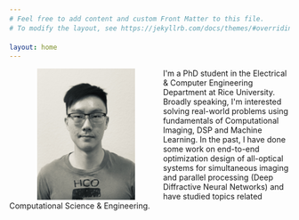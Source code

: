 ```yaml
---
# Feel free to add content and custom Front Matter to this file.
# To modify the layout, see https://jekyllrb.com/docs/themes/#overriding-theme-defaults

layout: home
---
```


<html>
  <head>
    <meta name="google-site-verification" content="ymJmG_J8zZOxI0rAZI361thPVXK4AqcdPoFBJFBd_1Y" />
  </head>
</html>

<div style="text-align: center"><img src="/images/IMG_3972 2.jpg" style="width: 35%; height: 35%" align="left" hspace="50" /></div>

I'm a PhD student in the Electrical & Computer Engineering Department at Rice University. Broadly speaking, I'm interested solving real-world problems using fundamentals of Computational Imaging, DSP and Machine Learning. In the past, I have done some work on end-to-end optimization design of all-optical systems for simultaneous imaging and parallel processing (Deep Diffractive Neural Networks) and have studied topics related Computational Science & Engineering.
